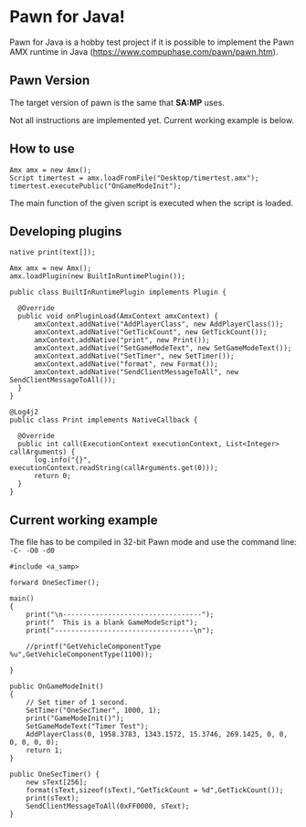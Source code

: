# Pawn for Java!

Pawn for Java is a hobby test project if it is possible to implement the Pawn AMX runtime in Java (https://www.compuphase.com/pawn/pawn.htm).

## Pawn Version

The target version of pawn is the same that **SA:MP** uses.

Not all instructions are implemented yet.
Current working example is below.

## How to use

```
Amx amx = new Amx();  
Script timertest = amx.loadFromFile("Desktop/timertest.amx");
timertest.executePublic("OnGameModeInit");
```

The main function of the given script is executed when the script is loaded.
## Developing plugins
`native print(text[]);`
```
Amx amx = new Amx();
amx.loadPlugin(new BuiltInRuntimePlugin());
```
```
public class BuiltInRuntimePlugin implements Plugin {  
  
  @Override  
  public void onPluginLoad(AmxContext amxContext) {  
	  amxContext.addNative("AddPlayerClass", new AddPlayerClass());  
	  amxContext.addNative("GetTickCount", new GetTickCount());  
	  amxContext.addNative("print", new Print());
	  amxContext.addNative("SetGameModeText", new SetGameModeText());
	  amxContext.addNative("SetTimer", new SetTimer());
	  amxContext.addNative("format", new Format());
	  amxContext.addNative("SendClientMessageToAll", new SendClientMessageToAll());  
  }  
}
```
```
@Log4j2  
public class Print implements NativeCallback {  
  
  @Override  
  public int call(ExecutionContext executionContext, List<Integer> callArguments) {  
	  log.info("{}", executionContext.readString(callArguments.get(0)));  
	  return 0;  
  }  
}
```

## Current working example
The file has to be compiled in 32-bit Pawn mode and use the command line:
`-C- -O0 -d0`

```
#include <a_samp>

forward OneSecTimer();

main()
{
	print("\n----------------------------------");
	print("  This is a blank GameModeScript");
	print("----------------------------------\n");
	
	//printf("GetVehicleComponentType %u",GetVehicleComponentType(1100));
	
}

public OnGameModeInit()
{
	// Set timer of 1 second.
	SetTimer("OneSecTimer", 1000, 1);
	print("GameModeInit()");
	SetGameModeText("Timer Test");
	AddPlayerClass(0, 1958.3783, 1343.1572, 15.3746, 269.1425, 0, 0, 0, 0, 0, 0);
	return 1;
}

public OneSecTimer() {
	new sText[256];
	format(sText,sizeof(sText),"GetTickCount = %d",GetTickCount());
	print(sText);
	SendClientMessageToAll(0xFF0000, sText);
}
```
